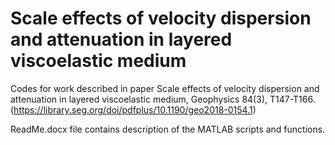 # Scale effects of velocity dispersion and attenuation in layered viscoelastic medium
Codes for work described in paper Scale effects of velocity dispersion and attenuation in layered viscoelastic medium, Geophysics 84(3), T147-T166. (https://library.seg.org/doi/pdfplus/10.1190/geo2018-0154.1)


ReadMe.docx file contains description of the MATLAB scripts and functions.
